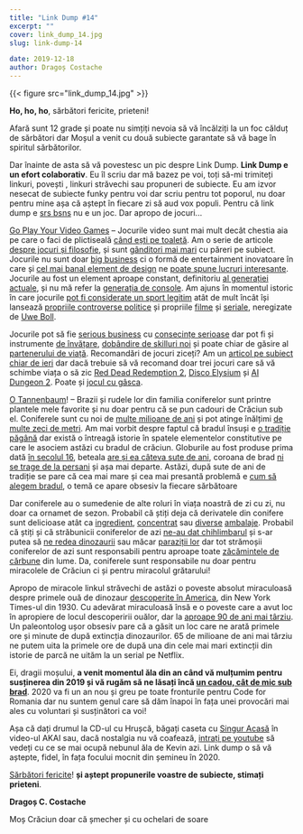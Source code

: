 ```yaml
---
title: "Link Dump #14"
excerpt: ""
cover: link_dump_14.jpg
slug: link-dump-14

date: 2019-12-18
author: Dragoș Costache
---
```


{{< figure src="link_dump_14.jpg" >}}

<span class="has-text-danger">**Ho, ho, ho**</span>, sărbători fericite, prieteni! 

Afară sunt 12 grade și poate nu simțiți nevoia să vă încălziți la un foc călduț de sărbători dar Moșul a venit cu două subiecte garantate să vă bage în spiritul sărbătorilor. 

Dar înainte de asta să vă povestesc un pic despre Link Dump. **Link Dump e un efort colaborativ**. Eu îl scriu dar mă bazez pe voi, toți să-mi trimiteți linkuri, povești , linkuri străvechi sau propuneri de subiecte. Eu am izvor nesecat de subiecte funky pentru voi dar scriu pentru tot poporul, nu doar pentru mine așa că aștept în fiecare zi să aud vox populi. Pentru că link dump e [srs bsns](http://m.quickmeme.com/img/bd/bd8c606b714afd642ecabde470c209d4918b19cc4052bd333fbdb44dad7ed52d.jpg) nu e un joc. Dar apropo de jocuri...

<span class="has-background-warning">[Go Play Your Video Games](https://www.youtube.com/watch?v=cE6wxDqdOV0)</span> – Jocurile video sunt mai mult decât chestia aia pe care o faci de plictiseală [când ești pe toaletă](https://thoughtcatalog.com/matthew-scott/2014/02/9-reasons-you-should-play-video-games-while-on-the-toilet/). Am o serie de articole [despre jocuri și filosofie](https://mindcraftstories.ro/index.php/2019/08/29/filosofia-politica-a-jocurilor-barbari-la-portile-cetatii/), și sunt [gânditori mai mari](https://www.youtube.com/watch?time_continue=4&v=W1gVIFUVebU&feature=emb_logo) cu păreri pe subiect. Jocurile nu sunt doar [big business](https://www.businessinsider.com/video-game-industry-120-billion-future-innovation-2019-9) ci o formă de entertainment inovatoare în care și [cel mai banal element de design](https://www.vice.com/en_us/article/a3k3a8/why-are-video-games-obsessed-with-bathrooms) ne [poate spune lucruri interesante](https://www.pcgamer.com/what-virtual-toilets-can-teach-us-about-the-art-of-game-design/). Jocurile au fost un element aproape constant, definitoriu [al generației actuale](https://www.alistdaily.com/strategy/different-generations-play-video-games-platforms-genres/), și nu mă refer la [generația de console](https://www.did.ie/content/blog/history-of-video-game-consoles). Am ajuns în momentul istoric în care jocurile [pot fi considerate un sport legitim](https://www.bbc.com/news/av/world-us-canada-50750070/full-university-scholarships-offered-to-video-gamers-in-pennsylvania) atât de mult încât își lansează [propriile controverse politice](https://en.wikipedia.org/wiki/Blitzchung_controversy) și propriile [filme](https://en.wikipedia.org/wiki/Assassin%27s_Creed_(film)) și [seriale](https://en.wikipedia.org/wiki/The_Witcher_(TV_series)), neregizate de [Uwe Boll](https://www.vanityfair.com/hollywood/2017/03/game-over-uwe-boll-worst-director).

Jocurile pot să  fie [serious business](https://en.wikipedia.org/wiki/Bloodbath_of_B-R5RB) cu [consecințe serioase](https://www.wired.com/story/how-to-stop-swatting-before-it-happens-seattle/) dar pot fi și instrumente [de învățare](https://tomorrowcorporation.com/humanresourcemachine), [dobândire de skilluri noi](https://dev.to/selawsky/8-coding-games-to-improve-and-level-up-your-programming-skills-3fc0) și poate chiar de găsire al [partenerului de viață](https://www.vice.com/en_ca/article/j54mnk/what-its-like-to-fall-in-love-inside-a-video-game). Recomandări de jocuri ziceți? Am un [articol pe subiect chiar de ieri](https://mindcraftstories.ro/index.php/2019/12/17/topurile-mindcraft-stories-pentru-2019-jocuri-video) dar dacă trebuie să vă recomand doar trei jocuri care să vă schimbe viața o să zic [Red Dead Redemption 2](http://whatculture.com/gaming/red-dead-redemption-2-10-reasons-its-the-best-game-ever-made), [Disco Elysium](https://www.polygon.com/reviews/2019/11/5/20948146/disco-elysium-review-pc) și [AI Dungeon 2](https://towardsdatascience.com/the-creator-of-ai-dungeon-2-shares-gpt-2-finetuning-advice-e5800df407c9). Poate și [jocul cu gâsca](https://goose.game/).

[O Tannenbaum](https://www.youtube.com/watch?v=RshOGhq7W6g)! – <span class="has-background-warning">Brazii și rudele lor din familia coniferelor</span> sunt printre plantele mele favorite și nu doar pentru că se pun cadouri de Crăciun sub el. Coniferele sunt cu noi de [multe milioane de ani](https://www.smithsonianmag.com/science-nature/flowers-pine-cones-and-dinosaurs-95743819/) și pot atinge înălțimi [de multe zeci de metri](http://www.pepiniera-sequoia.ro/arborele-sequoia/). Am mai vorbit despre faptul că bradul însuși e [o tradiție păgână](https://www.newsweek.com/christmas-tree-origin-story-pagan-tradition-1254178) dar există o întreagă istorie în spatele elementelor constitutive pe care le asociem astăzi cu bradul de crăciun. Globurile au fost produse prima dată [în secolul 16](https://en.wikipedia.org/wiki/Christmas_ornament), beteala [are și ea câteva sute de ani](https://allchristmas.fm/what-is-christmas-garland/), coroana de brad [ni se trage de la persani](https://time.com/5482144/christmas-wreath-origins/) și așa mai departe. Astăzi, după sute de ani de tradiție se pare că cea mai mare și cea mai presantă problemă e [cum să alegem bradul](https://www.cancan.ro/brad-natural-sau-artificial-cum-alegem-bradul-pentru-craciun-20103633), o temă ce apare obsesiv la fiecare sărbătoare

Dar coniferele au o sumedenie de alte roluri în viața noastră de zi cu zi, nu doar ca ornamet de sezon. Probabil că știți deja că derivatele din conifere sunt delicioase atât ca [ingredient](https://www.thekitchn.com/mighty-tasty-mighty-expensive-pine-nuts-ingredient-spotlight-175612), [concentrat](https://www.paradisverde.ro/viata-sanatoasa/cum-se-face-siropul-de-brad-la-ce-ajuta) sau [diverse](https://retete.unica.ro/recipes/pastrav-afumat-in-cetina-de-brad/) [ambalaje](https://en.wikipedia.org/wiki/Br%C3%A2nz%C4%83_de_burduf). Probabil că știți și că străbunicii coniferelor de azi [ne-au dat chihlimbarul](https://en.wikipedia.org/wiki/Amber) și s-ar putea să [ne redea dinozaurii](https://www.youtube.com/watch?v=qUaFYzFFbBU) sau măcar [paraziții lor](https://www.smithsonianmag.com/science-nature/lice-filled-dinosaur-feathers-found-trapped-100-million-year-old-amber-180973727/) dar tot strămoșii coniferelor de azi sunt responsabili pentru aproape toate [zăcămintele de cărbune](https://www.zmescience.com/science/geology/how-coal-is-formed/) din lume. Da, coniferele sunt responsabile nu doar pentru miracolele de Crăciun ci și pentru miracolul grătarului!

Apropo de miracole linkul străvechi de astăzi <span class="has-background-warning">o poveste absolut miraculoasă despre primele ouă de dinozaur</span> [descoperite în America](https://imgur.com/a/Yuc1t4T), din New York Times-ul din 1930. Cu adevărat miraculoasă însă e o poveste care a avut loc în apropiere de locul descoperirii ouălor, dar la [aproape 90 de ani mai târziu](https://www.newyorker.com/magazine/2019/04/08/the-day-the-dinosaurs-died). Un paleontolog ușor obsesiv pare că a găsit un loc care ne  arată primele ore și minute de după extincția dinozaurilor. 65 de milioane de ani mai târziu ne putem uita la primele ore de după una din cele mai mari extincții din istorie de parcă ne uităm la un serial pe Netflix.

Ei, dragii moșului, **a venit momentul ăla din an când vă mulțumim pentru susținerea din 2019 și vă rugăm să ne lăsați încă [un cadou, cât de mic sub brad](https://code4.ro/ro/doneaza/)**. 2020 va fi un an nou și greu pe toate fronturile pentru Code for Romania dar nu suntem genul care să dăm înapoi în fața unei provocări mai ales cu voluntari și susținători ca voi!

Așa că dați drumul la CD-ul cu Hrușcă, băgați caseta cu [Singur Acasă](https://www.self.com/story/home-alone-friends-connection) în video-ul AKAI sau, dacă nostalgia nu vă coafează, [intrați pe youtube](https://www.youtube.com/watch?v=ScgaYFvuBFM) să vedeți cu ce se mai ocupă nebunul ăla de Kevin azi. Link dump o să vă aștepte, fidel, în fața focului mocnit din șemineu în 2020.

[Sărbători fericite](https://www.youtube.com/watch?v=-KYOAw47O-I)! **și aștept propunerile voastre de subiecte, stimați prieteni**.

**Dragoș C. Costache**

Moș Crăciun doar că șmecher și cu ochelari de soare